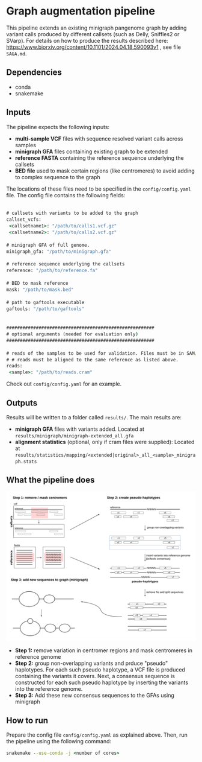 # Graph augmentation pipeline

This pipeline extends an existing minigraph pangenome graph by adding variant calls produced by different callsets (such as Delly, Sniffles2 or SVarp). For details on how to produce the results described here: https://www.biorxiv.org/content/10.1101/2024.04.18.590093v1 , see file `` SAGA.md ``.

## Dependencies

* conda
* snakemake

## Inputs

The pipeline expects the following inputs:

* **multi-sample VCF** files with sequence resolved variant calls across samples
* **minigraph GFA** files containing existing graph to be extended
* **reference FASTA** containing the reference sequence underlying the callsets
* **BED file**  used to mask certain regions (like centromeres) to avoid adding to complex sequence to the graph

The locations of these files need to be specified in the ``config/config.yaml`` file. The config file contains the following fields:

``` bat

# callsets with variants to be added to the graph
callset_vcfs:
 <callsetname1>: "/path/to/calls1.vcf.gz"
 <callsetname2>: "/path/to/calls2.vcf.gz"

# minigraph GFA of full genome.
minigraph_gfa: "/path/to/minigraph.gfa"

# reference sequence underlying the callsets
reference: "/path/to/reference.fa"

# BED to mask reference
mask: "/path/to/mask.bed"

# path to gaftools executable
gaftools: "/path/to/gaftools"


#######################################################
# optional arguments (needed for evaluation only)
####################################################### 

# reads of the samples to be used for validation. Files must be in SAM/BAM/CRAM format.
# # reads must be aligned to the same reference as listed above.
reads:
 <sample>: "/path/to/reads.cram"
```

Check out `` config/config.yaml `` for an example.

## Outputs

Results will be written to a folder called `` results/ ``. The main results are:

* **minigraph GFA** files with variants added. Located at `` results/minigraph/minigraph-extended_all.gfa ``
* **alignment statistics** (optional, only if cram files were supplied): Located at `` results/statistics/mapping/<extended|original>_all_<sample>_minigraph.stats ``




## What the pipeline does

![Pipeline overview](pipeline.png)

* **Step 1:** remove variation in centromer regions and mask centromeres in reference genome
* **Step 2:** group non-overlapping variants and prduce "pseudo" haplotypes. For each such pseudo haplotype, a VCF file is produced containing the variants it covers. Next, a consensus sequence is constructed for each such pseudo haplotype by inserting the variants into the reference genome.
* **Step 3:** Add these new consensus sequences to the GFAs using minigraph


## How to run

Prepare the config file `` config/config.yaml `` as explained above. Then, run the pipeline using the following command:

``` bat
snakemake --use-conda -j <number of cores>
```
